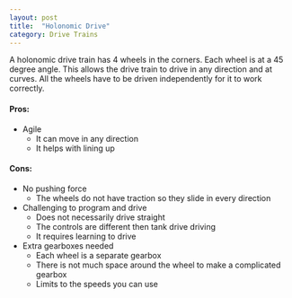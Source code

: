 ```yaml
---
layout: post
title:  "Holonomic Drive"
category: Drive Trains
---
```


A holonomic drive train has 4 wheels in the corners. Each wheel is at a 45 degree angle. This allows the drive train to drive in any direction and at curves. All the wheels have to be driven independently for it to work correctly. 

#### Pros:
* Agile
    * It can move in any direction 
    * It helps with lining up
    
    
#### Cons:
* No pushing force
    * The wheels do not have traction so they slide in every direction
* Challenging to program and drive
    * Does not necessarily drive straight
    * The controls are different then tank drive driving
    * It requires learning to drive
* Extra gearboxes needed
    * Each wheel is a separate gearbox
    * There is not much space around the wheel to make a complicated gearbox
    * Limits to the speeds you can use